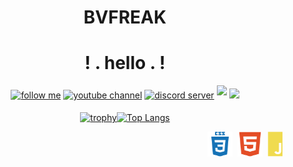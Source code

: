 <h1 align="center"> BVFREAK </h1>

<h1 align="center"> ! . hello . ! </h1>


<div align="center">
   <a href="https://www.github.com/BVFreak" target="_blank">
   <img src=https://img.shields.io/badge/follow%20me-black.svg?&style=for-the-badge&logo=github&logoColor=white alt="follow me" style="margin-bottom: 5px;" /></a>
   <a href="https://youtube.com/@bv_freak" target="_blank">
   <img src=https://img.shields.io/badge/youtube-red.svg?&style=for-the-badge&logo=youtube&logoColor=white alt="youtube channel" style="margin-bottom: 5px;" /></a>
   <a href="https://discord.gg/Hm9gEJ6EYU" target="_blank">
   <img src=https://img.shields.io/badge/discord-7289da.svg?&style=for-the-badge&logo=discord&logoColor=white alt="discord server" style="margin-bottom: 5px;" /></a>
   <a href="https://www.bvfreak.com" target="_blank">
   <img src="https://img.shields.io/badge/Wesbite-grey.svg?&style=for-the-badge&logo=linux&logoColor=black&alt=Website" style="margin-bottom: 5px;" /></a>
   <img src=https://visitor-badge.laobi.icu/badge?page_id=BVFreak.BVFreak />
<br>

[![trophy](https://github-profile-trophy.vercel.app/?username=BVFreak&theme=onedark)](https://github.com/ryo-ma/github-profile-trophy)[![Top Langs](https://github-readme-stats.vercel.app/api/top-langs/?username=BVFreak&langs_count=10&layout=compact&theme=dark)](https://github.com/anuraghazra/github-readme-stats)
</div>

<marquee>
   <img src="https://github.com/devicons/devicon/blob/master/icons/css3/css3-plain-wordmark.svg"  title="CSS3" alt="CSS" width="40" height="40"/>&nbsp;
   <img src="https://github.com/devicons/devicon/blob/master/icons/html5/html5-plain.svg" title="HTML5" alt="HTML" width="40" height="40"/>&nbsp;
   <img src="https://github.com/devicons/devicon/blob/master/icons/javascript/javascript-plain.svg" title="JavaScript" alt="JavaScript" width="40" height="40"/>&nbsp;
   <img src="https://github.com/devicons/devicon/blob/master/icons/csharp/csharp-original.svg" title="C#" alt="C#" width="40" height="40"/>&nbsp;
   <img src="https://github.com/devicons/devicon/blob/master/icons/python/python-original.svg" title="Python" alt="Python" width="40" height="40"/>&nbsp;
   <img src="https://github.com/devicons/devicon/blob/master/icons/windows8/windows8-original.svg" title="" alt="" width="40" height="40"/>&nbsp;
   <img src="https://github.com/devicons/devicon/blob/master/icons/linux/linux-original.svg" title="" alt="" width="40" height="40"/>&nbsp;
   <img src="https://github.com/devicons/devicon/blob/master/icons/debian/debian-plain.svg" title="" alt="" width="40" height="40"/>&nbsp;
   <img src="https://github.com/devicons/devicon/blob/master/icons/fedora/fedora-plain.svg" title="" alt="" width="40" height="40"/>&nbsp;
   <img src="https://github.com/devicons/devicon/blob/master/icons/ubuntu/ubuntu-plain.svg" title="" alt="" width="40" height="40"/>&nbsp;
   <img src="https://github.com/devicons/devicon/blob/master/icons/visualstudio/visualstudio-plain.svg" title="" alt="" width="40" height="40"/>&nbsp;
   <img src="https://github.com/devicons/devicon/blob/master/icons/vscode/vscode-original.svg" title="" alt="" width="40" height="40"/>&nbsp;
   <img src="https://github.com/devicons/devicon/blob/master/icons/vim/vim-original.svg" title="" alt="" width="40" height="40"/>&nbsp;
   <img src="https://github.com/devicons/devicon/blob/master/icons/bash/bash-original.svg" title="" alt="" width="40" height="40"/>&nbsp;
</marquee>

